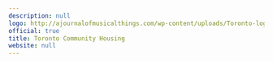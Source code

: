 ```yaml
---
description: null
logo: http://ajournalofmusicalthings.com/wp-content/uploads/Toronto-logo.png
official: true
title: Toronto Community Housing
website: null
---
```

